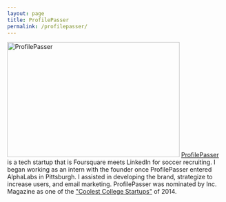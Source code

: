 ```yaml
---
layout: page
title: ProfilePasser
permalink: /profilepasser/
---
```

<img src="https://cloud.githubusercontent.com/assets/7574500/5672375/eab125fe-975d-11e4-9d25-b8a144e840aa.png" alt="ProfilePasser" style="width:400px;height:267px">
<a href "http://profilepasser.com/#/">ProfilePasser</a> is a tech startup that is Foursquare meets LinkedIn for soccer recruiting. I began working as an intern with the founder once ProfilePasser entered AlphaLabs in Pittsburgh. I assisted in developing the brand, strategize to increase users, and email marketing. ProfilePasser was nominated by Inc. Magazine as one of the <a href "http://www.inc.com/diana-ransom/coolest-college-startups-2014.html">"Coolest College Startups"</a> of 2014. 
